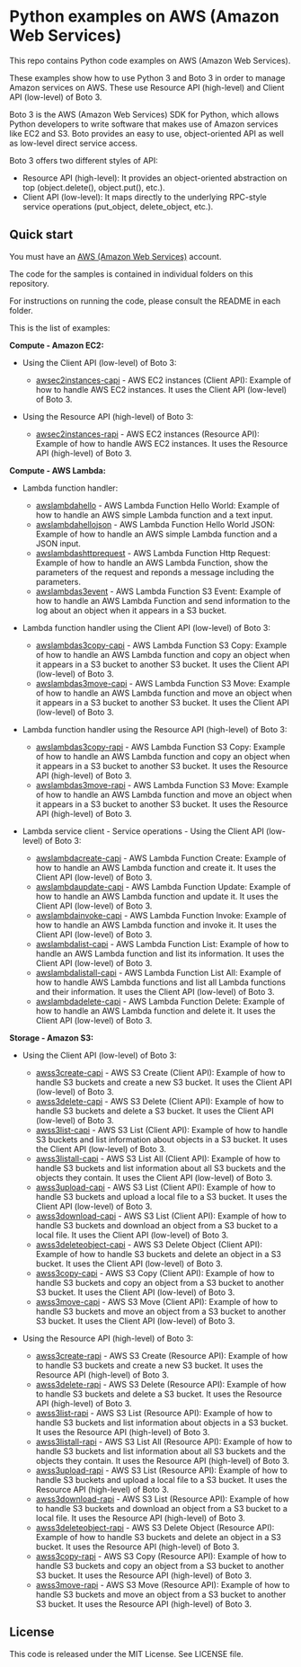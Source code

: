 # Python examples on AWS (Amazon Web Services)

This repo contains Python code examples on AWS (Amazon Web Services).

These examples show how to use Python 3 and Boto 3 in order to manage Amazon services on AWS. These use Resource API (high-level) and Client API (low-level) of Boto 3.

Boto 3 is the AWS (Amazon Web Services) SDK for Python, which allows Python developers to write software that makes use of Amazon services like EC2 and S3. Boto provides an easy to use, object-oriented API as well as low-level direct service access.

Boto 3 offers two different styles of API:

* Resource API (high-level): It provides an object-oriented abstraction on top (object.delete(), object.put(), etc.).
* Client API (low-level): It maps directly to the underlying RPC-style service operations (put_object, delete_object, etc.).

## Quick start

You must have an [AWS (Amazon Web Services)](http://aws.amazon.com/) account.

The code for the samples is contained in individual folders on this repository.

For instructions on running the code, please consult the README in each folder.

This is the list of examples:

**Compute - Amazon EC2:**

* Using the Client API (low-level) of Boto 3:
  * [awsec2instances-capi](/awsec2instances-capi) - AWS EC2 instances (Client API): Example of how to handle AWS EC2 instances. It uses the Client API (low-level) of Boto 3.

* Using the Resource API (high-level) of Boto 3:
  * [awsec2instances-rapi](/awsec2instances-rapi) - AWS EC2 instances (Resource API): Example of how to handle AWS EC2 instances. It uses the Resource API (high-level) of Boto 3.

**Compute - AWS Lambda:**

* Lambda function handler:
  * [awslambdahello](/awslambdahello) - AWS Lambda Function Hello World: Example of how to handle an AWS simple Lambda function and a text input.
  * [awslambdahellojson](/awslambdahellojson) - AWS Lambda Function Hello World JSON: Example of how to handle an AWS simple Lambda  function and a JSON input.
  * [awslambdashttprequest](/awslambdashttprequest) - AWS Lambda Function Http Request: Example of how to handle an AWS Lambda Function, show the parameters of the request and reponds a message including the parameters.
  * [awslambdas3event](/awslambdas3event) - AWS Lambda Function S3 Event: Example of how to handle an AWS Lambda Function and send information to the log about an object when it appears in a S3 bucket.

* Lambda function handler using the Client API (low-level) of Boto 3:
  * [awslambdas3copy-capi](/awslambdas3copy-capi) - AWS Lambda Function S3 Copy: Example of how to handle an AWS Lambda function and copy an object when it appears in a S3 bucket to another S3 bucket. It uses the Client API (low-level) of Boto 3.
  * [awslambdas3move-capi](/awslambdas3move-capi) - AWS Lambda Function S3 Move: Example of how to handle an AWS Lambda function and move an object when it appears in a S3 bucket to another S3 bucket. It uses the Client API (low-level) of Boto 3.
  
* Lambda function handler using the Resource API (high-level) of Boto 3:
  * [awslambdas3copy-rapi](/awslambdas3copy-rapi) - AWS Lambda Function S3 Copy: Example of how to handle an AWS Lambda function and copy an object when it appears in a S3 bucket to another S3 bucket. It uses the Resource API (high-level) of Boto 3.
  * [awslambdas3move-rapi](/awslambdas3move-rapi) - AWS Lambda Function S3 Move: Example of how to handle an AWS Lambda function and move an object when it appears in a S3 bucket to another S3 bucket. It uses the Resource API (high-level) of Boto 3.

* Lambda service client - Service operations - Using the Client API (low-level) of Boto 3:
  * [awslambdacreate-capi](/awslambdacreate-capi) - AWS Lambda Function Create: Example of how to handle an AWS Lambda function and create it. It uses the Client API (low-level) of Boto 3.
  * [awslambdaupdate-capi](/awslambdaupdate-capi) - AWS Lambda Function Update: Example of how to handle an AWS Lambda function and update it. It uses the Client API (low-level) of Boto 3.
  * [awslambdainvoke-capi](/awslambdainvoke-capi) - AWS Lambda Function Invoke: Example of how to handle an AWS Lambda function and invoke it. It uses the Client API (low-level) of Boto 3.
  * [awslambdalist-capi](/awslambdalist-capi) - AWS Lambda Function List: Example of how to handle an AWS Lambda function and list its information. It uses the Client API (low-level) of Boto 3.
  * [awslambdalistall-capi](/awslambdalistall-capi) - AWS Lambda Function List All: Example of how to handle AWS Lambda functions and list all Lambda functions and their information. It uses the Client API (low-level) of Boto 3.
  * [awslambdadelete-capi](/awslambdadelete-capi) - AWS Lambda Function Delete: Example of how to handle an AWS Lambda function and delete it. It uses the Client API (low-level) of Boto 3.

**Storage - Amazon S3:**

* Using the Client API (low-level) of Boto 3:
  * [awss3create-capi](/awss3create-capi) - AWS S3 Create (Client API): Example of how to handle S3 buckets and create a new S3 bucket. It uses the Client API (low-level) of Boto 3.
  * [awss3delete-capi](/awss3delete-capi) - AWS S3 Delete (Client API): Example of how to handle S3 buckets and delete a S3 bucket. It uses the Client API (low-level) of Boto 3.
  * [awss3list-capi](/awss3list-capi) - AWS S3 List (Client API): Example of how to handle S3 buckets and list information about objects in a S3 bucket. It uses the Client API (low-level) of Boto 3.
  * [awss3listall-capi](/awss3listall-capi) - AWS S3 List All (Client API): Example of how to handle S3 buckets and list information about all S3 buckets and the objects they contain. It uses the Client API (low-level) of Boto 3.
  * [awss3upload-capi](/awss3upload-capi) - AWS S3 List (Client API): Example of how to handle S3 buckets and upload a local file to a S3 bucket. It uses the Client API (low-level) of Boto 3.
  * [awss3download-capi](/awss3download-capi) - AWS S3 List (Client API): Example of how to handle S3 buckets and download an object from a S3 bucket to a local file. It uses the Client API (low-level) of Boto 3.
  * [awss3deleteobject-capi](/awss3deleteobject-capi) - AWS S3 Delete Object (Client API): Example of how to handle S3 buckets and delete an object in a S3 bucket. It uses the Client API (low-level) of Boto 3.
  * [awss3copy-capi](/awss3copy-capi) - AWS S3 Copy (Client API): Example of how to handle S3 buckets and copy an object from a S3 bucket to another S3 bucket. It uses the Client API (low-level) of Boto 3.
  * [awss3move-capi](/awss3move-capi) - AWS S3 Move (Client API): Example of how to handle S3 buckets and move an object from a S3 bucket to another S3 bucket. It uses the Client API (low-level) of Boto 3.

* Using the Resource API (high-level) of Boto 3:
  * [awss3create-rapi](/awss3create-rapi) - AWS S3 Create (Resource API): Example of how to handle S3 buckets and create a new S3 bucket. It uses the Resource API (high-level) of Boto 3.
  * [awss3delete-rapi](/awss3delete-rapi) - AWS S3 Delete (Resource API): Example of how to handle S3 buckets and delete a S3 bucket. It uses the Resource API (high-level) of Boto 3.
  * [awss3list-rapi](/awss3list-rapi) - AWS S3 List (Resource API): Example of how to handle S3 buckets and list information about objects in a S3 bucket. It uses the Resource API (high-level) of Boto 3.
  * [awss3listall-rapi](/awss3listall-rapi) - AWS S3 List All (Resource API): Example of how to handle S3 buckets and list information about all S3 buckets and the objects they contain. It uses the Resource API (high-level) of Boto 3.
  * [awss3upload-rapi](/awss3upload-rapi) - AWS S3 List (Resource API): Example of how to handle S3 buckets and upload a local file to a S3 bucket. It uses the Resource API (high-level) of Boto 3.
  * [awss3download-rapi](/awss3download-rapi) - AWS S3 List (Resource API): Example of how to handle S3 buckets and download an object from a S3 bucket to a local file. It uses the Resource API (high-level) of Boto 3.
  * [awss3deleteobject-rapi](/awss3deleteobject-rapi) - AWS S3 Delete Object (Resource API): Example of how to handle S3 buckets and delete an object in a S3 bucket. It uses the Resource API (high-level) of Boto 3.
  * [awss3copy-rapi](/awss3copy-rapi) - AWS S3 Copy (Resource API): Example of how to handle S3 buckets and copy an object from a S3 bucket to another S3 bucket. It uses the Resource API (high-level) of Boto 3.
  * [awss3move-rapi](/awss3move-rapi) - AWS S3 Move (Resource API): Example of how to handle S3 buckets and move an object from a S3 bucket to another S3 bucket. It uses the Resource API (high-level) of Boto 3.
  
## License

This code is released under the MIT License. See LICENSE file.
